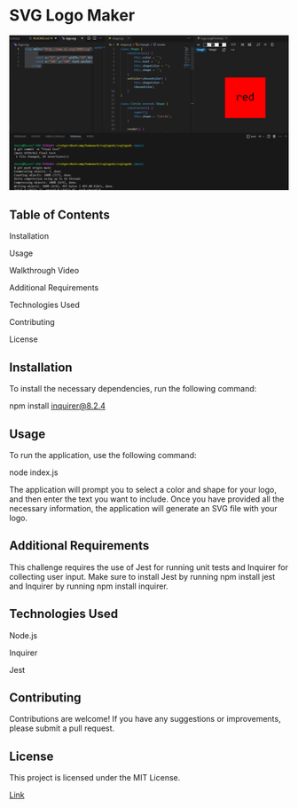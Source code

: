 # SVG Logo Maker


![SVG](svg.PNG)

## Table of Contents

Installation

Usage

Walkthrough Video

Additional Requirements

Technologies Used

Contributing

License

## Installation

To install the necessary dependencies, run the following command:


npm install inquirer@8.2.4

## Usage

To run the application, use the following command:


node index.js

The application will prompt you to select a color and shape for your logo, and then enter the text you want to include. Once you have provided all the necessary information, the application will generate an SVG file with your logo.

## Additional Requirements

This challenge requires the use of Jest for running unit tests and Inquirer for collecting user input. Make sure to install Jest by running npm install jest and Inquirer by running npm install inquirer.

## Technologies Used

Node.js

Inquirer

Jest

## Contributing

Contributions are welcome! If you have any suggestions or improvements, please submit a pull request.

## License

This project is licensed under the MIT License.

[Link](https://dann9109.github.io/svglogods/)